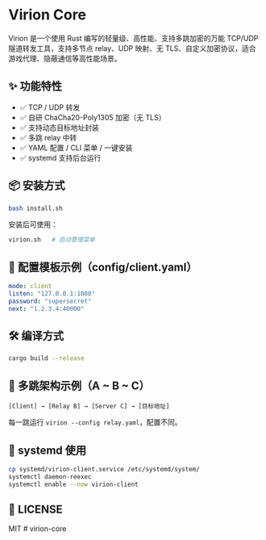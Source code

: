 # Virion Core

Virion 是一个使用 Rust 编写的轻量级、高性能、支持多跳加密的万能 TCP/UDP 隧道转发工具，支持多节点 relay、UDP 映射、无 TLS、自定义加密协议，适合游戏代理、隐蔽通信等高性能场景。

## ✨ 功能特性

- ✅ TCP / UDP 转发
- ✅ 自研 ChaCha20-Poly1305 加密（无 TLS）
- ✅ 支持动态目标地址封装
- ✅ 多跳 relay 中转
- ✅ YAML 配置 / CLI 菜单 / 一键安装
- ✅ systemd 支持后台运行

## 📦 安装方式

```bash
bash install.sh
```

安装后可使用：

```bash
virion.sh   # 启动管理菜单
```

## 🧾 配置模板示例（config/client.yaml）

```yaml
mode: client
listen: "127.0.0.1:1080"
password: "supersecret"
next: "1.2.3.4:40000"
```

## 🛠️ 编译方式

```bash
cargo build --release
```

## 🔁 多跳架构示例（A ~ B ~ C）

```text
[Client] → [Relay B] → [Server C] → [目标地址]
```

每一跳运行 `virion --config relay.yaml`，配置不同。

## 📂 systemd 使用

```bash
cp systemd/virion-client.service /etc/systemd/system/
systemctl daemon-reexec
systemctl enable --now virion-client
```

## 📃 LICENSE

MIT
#   v i r i o n - c o r e 
 
 
